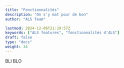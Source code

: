 ```yaml
---
title: "Fonctionnalités"
description: "On s'y mat pour de bon"
author: "ALS Team"

lastmod: 2024-12-06T21:29:57Z
keywords: ["ALS features", "fonctionnalités d'ALS"]
draft: false
type: "docs"
weight: 34
---
```


BLI BLO
